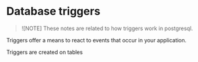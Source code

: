 # Database triggers

> ![NOTE]
> These notes are related to how triggers work in postgresql.

Triggers offer a means to react to events that occur in your application.

Triggers are created on tables 
